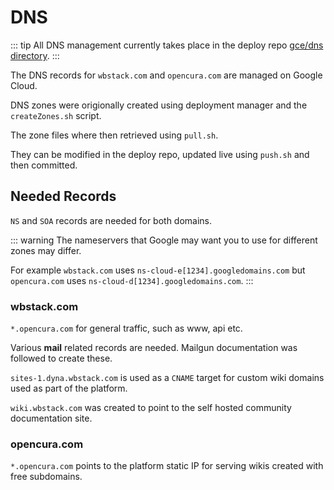 # DNS

::: tip
All DNS management currently takes place in the deploy repo [gce/dns directory](https://github.com/wbstack/deploy/tree/main/gce/dns).
:::

The DNS records for `wbstack.com` and `opencura.com` are managed on Google Cloud.

DNS zones were origionally created using deployment manager and the `createZones.sh` script.

The zone files where then retrieved using `pull.sh`.

They can be modified in the deploy repo, updated live using `push.sh` and then committed.

## Needed Records

`NS` and `SOA` records are needed for both domains.

::: warning
The nameservers that Google may want you to use for different zones may differ.

For example `wbstack.com` uses `ns-cloud-e[1234].googledomains.com` but `opencura.com` uses `ns-cloud-d[1234].googledomains.com`.
:::

### wbstack.com

`*.opencura.com` for general traffic, such as www, api etc.

Various **mail** related records are needed.
Mailgun documentation was followed to create these.

`sites-1.dyna.wbstack.com` is used as a `CNAME` target for custom wiki domains used as part of the platform.

`wiki.wbstack.com` was created to point to the self hosted community documentation site.

### opencura.com

`*.opencura.com` points to the platform static IP for serving wikis created with free subdomains.
